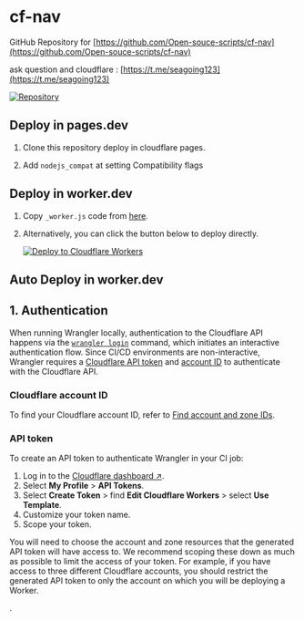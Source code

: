 # cf-nav



GitHub Repository for [https://github.com/Open-souce-scripts/cf-nav](https://github.com/Open-souce-scripts/cf-nav)

ask question and cloudflare : [https://t.me/seagoing123](https://t.me/seagoing123)

[![Repository](https://img.shields.io/badge/View%20on-GitHub-blue.svg)](https://github.com/Open-souce-scripts/cf-nav)



## Deploy in pages.dev



1. Clone this repository deploy in cloudflare pages.

2. Add `nodejs_compat` at setting Compatibility flags



## Deploy in worker.dev

1. Copy `_worker.js` code from [here](https://github.com/Open-souce-scripts/cf-nav/blob/main/src/_work.js).

2. Alternatively, you can click the button below to deploy directly.

   [![Deploy to Cloudflare Workers](https://deploy.workers.cloudflare.com/button)](https://deploy.workers.cloudflare.com/?url=https://github.com/Open-souce-scripts/cf-nav)


## Auto Deploy in worker.dev



## 1. Authentication



When running Wrangler locally, authentication to the Cloudflare API happens via the [`wrangler login`](https://developers.cloudflare.com/workers/wrangler/commands/#login) command, which initiates an interactive authentication flow. Since CI/CD environments are non-interactive, Wrangler requires a [Cloudflare API token](https://developers.cloudflare.com/fundamentals/api/get-started/create-token/) and [account ID](https://developers.cloudflare.com/fundamentals/setup/find-account-and-zone-ids/) to authenticate with the Cloudflare API.

### Cloudflare account ID



To find your Cloudflare account ID, refer to [Find account and zone IDs](https://developers.cloudflare.com/fundamentals/setup/find-account-and-zone-ids/).

### API token



To create an API token to authenticate Wrangler in your CI job:

1. Log in to the [Cloudflare dashboard ↗](https://dash.cloudflare.com/).
2. Select **My Profile** > **API Tokens**.
3. Select **Create Token** > find **Edit Cloudflare Workers** > select **Use Template**.
4. Customize your token name.
5. Scope your token.

You will need to choose the account and zone resources that the generated API token will have access to. We recommend scoping these down as much as possible to limit the access of your token. For example, if you have access to three different Cloudflare accounts, you should restrict the generated API token to only the account on which you will be deploying a Worker.

.

